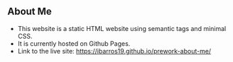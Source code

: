 ## About Me 

* This website is a static HTML website using semantic tags and minimal CSS. 
* It is currently hosted on Github Pages.
* Link to the live site: https://ibarros19.github.io/prework-about-me/
